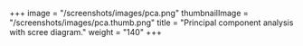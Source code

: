 +++
image =  "/screenshots/images/pca.png"
thumbnailImage = "/screenshots/images/pca.thumb.png"
title =  "Principal component analysis with scree diagram."
weight = "140"
+++
